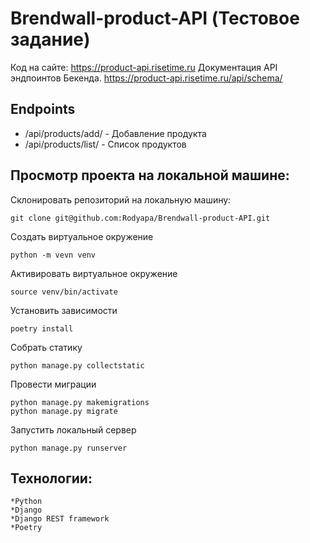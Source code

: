 # Brendwall-product-API (Тестовое задание)
Код на сайте: https://product-api.risetime.ru
Документация API эндпоинтов Бекенда. https://product-api.risetime.ru/api/schema/

## Endpoints
* /api/products/add/ - Добавление продукта
* /api/products/list/ - Список продуктов
## Просмотр проекта на локальной машине:
Склонировать репозиторий на локальную машину:
```
git clone git@github.com:Rodyapa/Brendwall-product-API.git
```
Создать виртуальное окружение
```
python -m vevn venv 
```
Активировать виртуальное окружение
```
source venv/bin/activate
```
Установить зависимости
```
poetry install
```
Собрать статику
```
python manage.py collectstatic
```
Провести миграции
```
python manage.py makemigrations
python manage.py migrate
```
Запустить локальный сервер
```
python manage.py runserver
```

## Технологии:
    *Python
    *Django
    *Django REST framework
    *Poetry

